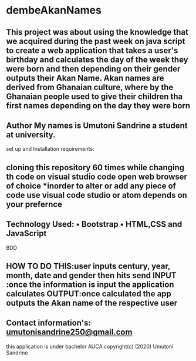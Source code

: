 # dembeAkanNames

This project was about using the knowledge that we acquired during the past week on java script to create a web application that takes a user's birthday and calculates the day of the week they were born and then depending on their gender outputs their Akan Name. Akan names are derived from Ghanaian culture, where by the Ghanaian people used to give their children tha first names depending on the day they were born
------------------------------------------------------------------------------------------------------------------------
Author My names is Umutoni Sandrine a student at university.
------------------------------------------------------------------------------------------------------------------------
set up and Installation requirements:

cloning this repository 60 times while changing th code on visual studio code
open web browser of choice *inorder to alter or add any piece of code use visual code studio or atom depends on your prefernce
-------------------------------------------------------------------------------------------------------------------

Technology Used:
    • Bootstrap
    • HTML,CSS and JavaScript
----------------------------------------------------------------------------------------------------------------
      
BDD

HOW TO DO THIS:user inputs century, year, month, date and gender then hits send
INPUT :once the information is input the application calculates
OUTPUT:once calculated the app outputs the Akan name of the respective user
--------------------------------------------------------------------------------------------------------------------
Contact information's:
umutonisandrine250@gmail.com
-----------------------------------------------------------------------------------------------------------------------
this application is under bachelor AUCA 
copyright(c) (2020) Umutoni Sandrine


